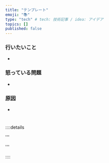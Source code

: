 ```yaml
---
title: "テンプレート"
emoji: "📚"
type: "tech" # tech: 技術記事 / idea: アイデア
topics: []
published: false
---
```

### 行いたいこと
- 

### 怒っている問題
- 

### 原因
- 


# 


::::details 

'''


'''

::::